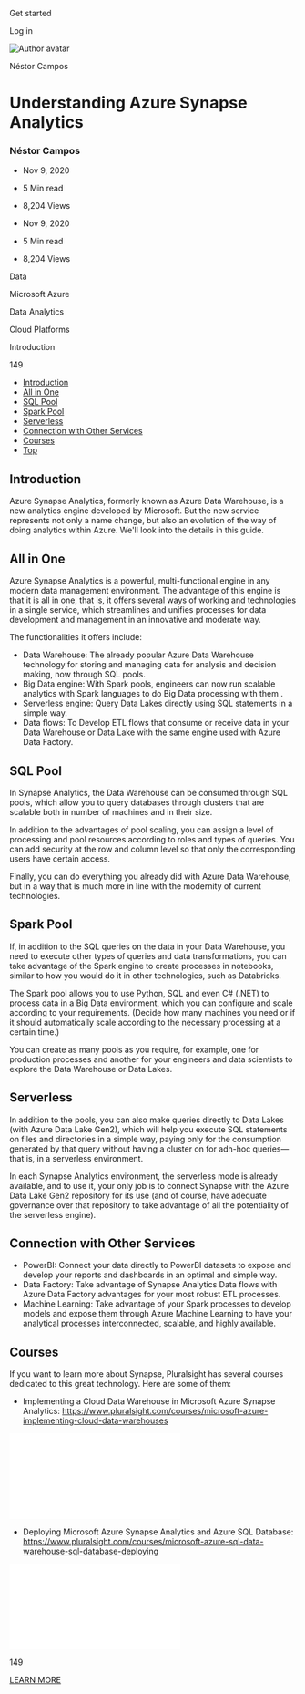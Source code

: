 <span data-css-15b13by="" aria-hidden="false">Get started</span>

<span data-css-15b13by="" aria-hidden="false">Log in</span>

<img src="../../pluralsight.imgix.net/author/lg/e48df678-e704-4229-8313-60851e34f68e.png" alt="Author avatar" class="jsx-3841407315" />

Néstor Campos

Understanding Azure Synapse Analytics
=====================================

### Néstor Campos

-   Nov 9, 2020
-   5 Min read
-   8,204 Views

-   Nov 9, 2020
-   <span class="jsx-3759398792" itemprop="timeRequired">5 Min</span> read
-   8,204 Views

<span class="jsx-3759398792"></span>

<span data-css-1997kh1="">Data</span>

<span class="jsx-3759398792"></span>

<span data-css-1997kh1="">Microsoft Azure</span>

<span class="jsx-3759398792"></span>

<span data-css-1997kh1="">Data Analytics</span>

<span class="jsx-3759398792"></span>

<span data-css-1997kh1="">Cloud Platforms</span>

Introduction

149

-   <a href="#module-introduction" class="menu-link">Introduction</a>
-   <a href="#module-allinone" class="menu-link">All in One</a>
-   <a href="#module-sqlpool" class="menu-link">SQL Pool</a>
-   <a href="#module-sparkpool" class="menu-link">Spark Pool</a>
-   <a href="#module-serverless" class="menu-link">Serverless</a>
-   <a href="#module-connectionwithotherservices" class="menu-link">Connection with Other Services</a>
-   <a href="#module-courses" class="menu-link">Courses</a>
-   <a href="#top" class="menu-link">Top</a>

Introduction
------------

Azure Synapse Analytics, formerly known as Azure Data Warehouse, is a new analytics engine developed by Microsoft. But the new service represents not only a name change, but also an evolution of the way of doing analytics within Azure. We'll look into the details in this guide.

All in One
----------

Azure Synapse Analytics is a powerful, multi-functional engine in any modern data management environment. The advantage of this engine is that it is all in one, that is, it offers several ways of working and technologies in a single service, which streamlines and unifies processes for data development and management in an innovative and moderate way.

The functionalities it offers include:

-   Data Warehouse: The already popular Azure Data Warehouse technology for storing and managing data for analysis and decision making, now through SQL pools.
-   Big Data engine: With Spark pools, engineers can now run scalable analytics with Spark languages to do Big Data processing with them .
-   Serverless engine: Query Data Lakes directly using SQL statements in a simple way.
-   Data flows: To Develop ETL flows that consume or receive data in your Data Warehouse or Data Lake with the same engine used with Azure Data Factory.

SQL Pool
--------

In Synapse Analytics, the Data Warehouse can be consumed through SQL pools, which allow you to query databases through clusters that are scalable both in number of machines and in their size.

In addition to the advantages of pool scaling, you can assign a level of processing and pool resources according to roles and types of queries. You can add security at the row and column level so that only the corresponding users have certain access.

Finally, you can do everything you already did with Azure Data Warehouse, but in a way that is much more in line with the modernity of current technologies.

Spark Pool
----------

If, in addition to the SQL queries on the data in your Data Warehouse, you need to execute other types of queries and data transformations, you can take advantage of the Spark engine to create processes in notebooks, similar to how you would do it in other technologies, such as Databricks.

The Spark pool allows you to use Python, SQL and even C\# (.NET) to process data in a Big Data environment, which you can configure and scale according to your requirements. (Decide how many machines you need or if it should automatically scale according to the necessary processing at a certain time.)

You can create as many pools as you require, for example, one for production processes and another for your engineers and data scientists to explore the Data Warehouse or Data Lakes.

Serverless
----------

In addition to the pools, you can also make queries directly to Data Lakes (with Azure Data Lake Gen2), which will help you execute SQL statements on files and directories in a simple way, paying only for the consumption generated by that query without having a cluster on for adh-hoc queries—that is, in a serverless environment.

In each Synapse Analytics environment, the serverless mode is already available, and to use it, your only job is to connect Synapse with the Azure Data Lake Gen2 repository for its use (and of course, have adequate governance over that repository to take advantage of all the potentiality of the serverless engine).

Connection with Other Services
------------------------------

-   PowerBI: Connect your data directly to PowerBI datasets to expose and develop your reports and dashboards in an optimal and simple way.
-   Data Factory: Take advantage of Synapse Analytics Data flows with Azure Data Factory advantages for your most robust ETL processes.
-   Machine Learning: Take advantage of your Spark processes to develop models and expose them through Azure Machine Learning to have your analytical processes interconnected, scalable, and highly available.

Courses
-------

If you want to learn more about Synapse, Pluralsight has several courses dedicated to this great technology. Here are some of them:

-   Implementing a Cloud Data Warehouse in Microsoft Azure Synapse Analytics: <https://www.pluralsight.com/courses/microsoft-azure-implementing-cloud-data-warehouses>

![Implementing a Cloud Data Warehouse](../../pluralsight2.imgix.net/guides/608c963d-074a-4360-bde0-f44f33889888_1.html)

-   Deploying Microsoft Azure Synapse Analytics and Azure SQL Database: <https://www.pluralsight.com/courses/microsoft-azure-sql-data-warehouse-sql-database-deploying>

![Deploying](../../pluralsight2.imgix.net/guides/dd094f5a-c643-46c8-b7d4-2dbe3e60c4c5_2.html)

149

[<span data-css-15b13by="" aria-hidden="false">LEARN MORE</span>](https://www.pluralsight.com/product/paths)
